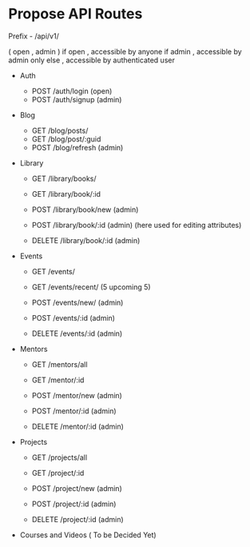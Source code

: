 # Propose API Routes

Prefix - /api/v1/

( open , admin )
 if open , accessible by anyone
 if admin , accessible by admin only
 else , accessible by authenticated user

- Auth
    - POST /auth/login (open)
    - POST /auth/signup (admin)

- Blog 
    - GET /blog/posts/
    - GET /blog/post/:guid
    - POST /blog/refresh (admin)

- Library
    - GET /library/books/ 
    - GET /library/book/:id

    - POST /library/book/new (admin)
    - POST /library/book/:id (admin) (here used for editing attributes)
    
    - DELETE /library/book/:id (admin)
    
- Events
    - GET /events/
    - GET /events/recent/  (5 upcoming 5)
    
    - POST /events/new/ (admin)
    - POST /events/:id  (admin)
    
    - DELETE /events/:id (admin)

- Mentors
    - GET /mentors/all
    - GET /mentor/:id

    - POST /mentor/new (admin)
    - POST /mentor/:id (admin)

    - DELETE /mentor/:id (admin)

- Projects
    - GET /projects/all
    - GET /project/:id

    - POST /project/new (admin)
    - POST /project/:id (admin)

    - DELETE /project/:id (admin)
    
- Courses and Videos ( To be Decided Yet)